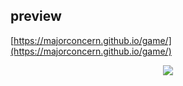 ## preview

[https://majorconcern.github.io/game/](https://majorconcern.github.io/game/)

<p align="center">
  <img src="./assets/preview.jpeg">
</p>
